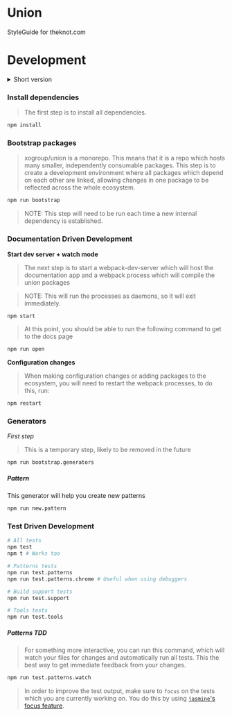 # Union
StyleGuide for theknot.com

# Development

<details>
<summary>
Short version
</summary>

```sh
npm install
npm run bootstrap

# Run all tests
npm test

# Start dev server
npm start

# Open docs page
npm run open

# Run this when configurations or dependencies change
npm restart
```
</details>

### Install dependencies
> The first step is to install all dependencies.

```sh
npm install
```

### Bootstrap packages
> xogroup/union is a monorepo. This means that it is a repo which hosts many smaller, independently consumable packages. This step is to create a development environment where all packages which depend on each other are linked, allowing changes in one package to be reflected across the whole ecosystem.

```sh
npm run bootstrap
```

> NOTE: This step will need to be run each time a new internal dependency is established.

### Documentation Driven Development

**Start dev server + watch mode**
> The next step is to start a webpack-dev-server which will host the documentation app and a webpack process which will compile the union packages

> NOTE: This will run the processes as daemons, so it will exit immediately.

```sh
npm start
```
> At this point, you should be able to run the following command to get to the docs page

```sh
npm run open
```

**Configuration changes**
> When making configuration changes or adding packages to the ecosystem, you will need to restart the webpack processes, to do this, run:

```sh
npm restart
```

### Generators

*First step*

> This is a temporary step, likely to be removed in the future
```bash
npm run bootstrap.generators
```

##### Pattern

This generator will help you create new patterns

```bash
npm run new.pattern
```

### Test Driven Development

```sh
# All tests
npm test
npm t # Works too

# Patterns tests
npm run test.patterns
npm run test.patterns.chrome # Useful when using debuggers

# Build support tests
npm run test.support

# Tools tests
npm run test.tools
```

##### Patterns TDD

> For something more interactive, you can run this command, which will watch your files for changes and automatically run all tests. This the best way to get immediate feedback from your changes.

```sh
npm run test.patterns.watch
```

> In order to improve the test output, make sure to `focus` on the tests which you are currently working on. You do this by using [`jasmine`'s focus feature](https://jasmine.github.io/2.1/focused_specs.html).

